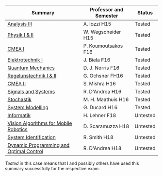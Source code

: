 | Summary | Professor and Semester | Status |
| ------------- |-------------|-------------|
| [Analysis III](https://gitlab.ethz.ch/ZFSG/H2015_AnalysisIII_Iozzi) | A. Iozzi H15 | Tested |
| [Physik I & II](https://gitlab.ethz.ch/ZFSG/H2015_Physik_Wegschneider) | W. Wegscheider H15 | Tested |
| [CMEA I](https://gitlab.ethz.ch/ZFSG/F2016_CMEA_Koumoutsakos) | P. Koumoutsakos F16 | Tested |
| [Elektrotechnik I](https://gitlab.ethz.ch/ZFSG/F2016_ElektrotechnikI_Biela) | J. Biela F16 | Tested |
| [Quantum Mechanics](https://gitlab.ethz.ch/ZFSG/F2016_QuantumMechanics_Norris) | D. J. Norris F16 | Tested |
| [Regelunstechnik I & II](https://gitlab.ethz.ch/ZFSG/F2016_RegelungstechnikII_Ochsner) | G. Ochsner FH16 | Tested |
| [CMEA II](https://gitlab.ethz.ch/ZFSG/H2016_CMEAII_Mishra) | S. Mishra H16 | Tested |
| [Signals and Systems](https://gitlab.ethz.ch/ZFSG/H2016_SignalsAndSystems_DAndrea) | R. D'Andrea H16 | Tested |
| [Stochastik](https://gitlab.ethz.ch/ZFSG/H2016_Stochastik_Maathuis) | M. H. Maathuis H16 | Tested |
| [System Modelling](https://gitlab.ethz.ch/ZFSG/H2016_SystemModeling_Ducard) | G. Ducard H16 | Tested |
| [Informatik](https://gitlab.ethz.ch/ZFSG/F2018_Informatik_Lehner) | H. Lehner F18 | Untested |
| [Vision Algorithms for Mobile Robotics](https://gitlab.ethz.ch/ZFSG/h2018_visionalgorithmsformobilerobotics_scaramuzza) | D. Scaramuzza H18 | Untested |
| [System Identification](https://gitlab.ethz.ch/ZFSG/h2018_systemidentification_smith) | R. Smith H18 | Untested |
| [Dynamic Programming and Optimal Control](https://gitlab.ethz.ch/ZFSG/h_2018_dynamicprogrammingandoptimalcontrol_dandrea) | R. D'Andrea H18 | Untested |

_Tested_ in this case means that I and possibly others have used this summary successfully for the respective exam.